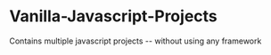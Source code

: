 # Vanilla-Javascript-Projects

Contains multiple javascript projects -- without using any framework
